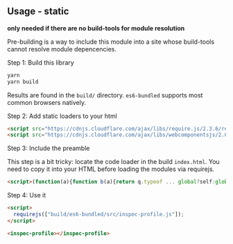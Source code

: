 ## Usage - static

**only needed if there are no build-tools for module resolution**

Pre-building is a way to include this module into a site whose build-tools cannot resolve module depencencies.

Step 1: Build this library

```bash
yarn
yarn build
```

Results are found in the `build/` directory. `es6-bundled` supports most common browsers natively.

Step 2: Add static loaders to your html

```html
<script src="https://cdnjs.cloudflare.com/ajax/libs/require.js/2.3.6/require.min.js"></script>
<script src="https://cdnjs.cloudflare.com/ajax/libs/webcomponentsjs/2.0.2/webcomponents-loader.js"></script>
```

Step 3: Include the preamble

This step is a bit tricky: locate the code loader in the build `index.html`. You need to copy it into your HTML before loading the modules via requirejs.

```html
<script>(function(a){function b(a){return q.typeof ... global?self:global);</script>
```

Step 4: Use it

```html
<script>
  requirejs(["build/es6-bundled/src/inspec-profile.js"]);
</script>

<inspec-profile></inspec-profile>
```